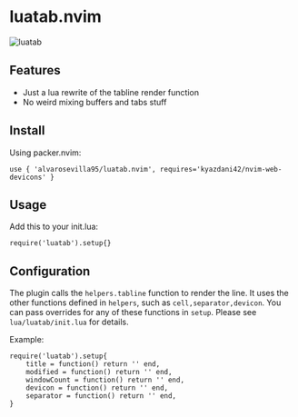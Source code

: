 # luatab.nvim

![luatab](https://github.com/alvarosevilla95/luatab.nvim/blob/master/pics/tabline.png)

## Features
* Just a lua rewrite of the tabline render function
* No weird mixing buffers and tabs stuff

## Install
Using packer.nvim:
```
use { 'alvarosevilla95/luatab.nvim', requires='kyazdani42/nvim-web-devicons' }
```

## Usage
Add this to your init.lua:
```
require('luatab').setup{}
```

## Configuration

The plugin calls the `helpers.tabline` function to render the line. It uses the other functions defined in `helpers`, such as `cell,separator,devicon`.
You can pass overrides for any of these functions in `setup`. Please see `lua/luatab/init.lua` for details.

Example:
```
require('luatab').setup{
    title = function() return '' end,
    modified = function() return '' end,
    windowCount = function() return '' end,
    devicon = function() return '' end,
    separator = function() return '' end,
}
```
